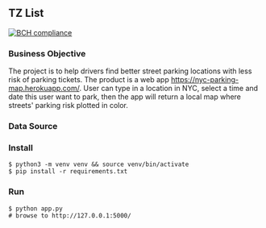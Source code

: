 ## TZ List

[![BCH compliance](https://bettercodehub.com/edge/badge/bbelderbos/timezone-list?branch=master)](https://bettercodehub.com/)

### Business Objective

The project is to help drivers find better street parking locations with less risk of parking tickets. The product is a web app https://nyc-parking-map.herokuapp.com/. User can type in a location in NYC, select a time and date this user want to park, then the app will return a local map where streets' parking risk plotted in color. 


### Data Source

### Install

	$ python3 -m venv venv && source venv/bin/activate
	$ pip install -r requirements.txt


### Run 

	$ python app.py
	# browse to http://127.0.0.1:5000/

